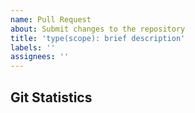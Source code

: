 ```yaml
---
name: Pull Request
about: Submit changes to the repository
title: 'type(scope): brief description'
labels: ''
assignees: ''
---
```


<!-- 
AUDIENCE: A developer juggling 6 tmux panes, 17 GitHub issues, and a cold cup of coffee
PHILOSOPHY: Based on Developer Experience, PR Readability Contract, and OSE principles
GOAL: Make PR review a moment of clarity in the chaos, not another tab to dread

The AI composing this PR body should follow the PR Readability Contract principle - optimize for the human reviewer who is the constraint. Make this the one tab that sparks joy instead of dread.
Remember: No emojis in titles, but the body should be vibrant and visually engaging 🎯
-->

## Git Statistics